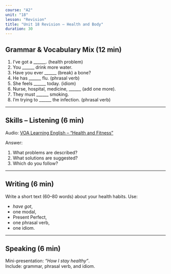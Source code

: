 ```yaml
---
course: "A2"
unit: "18"
lesson: "Revision"
title: "Unit 18 Revision – Health and Body"
duration: 30
---
```


## Grammar & Vocabulary Mix (12 min)
1. I’ve got a ______. (health problem)  
2. You ______ drink more water.  
3. Have you ever ______ (break) a bone?  
4. He has ______ flu. (phrasal verb)  
5. She feels ______ today. (idiom)  
6. Nurse, hospital, medicine, ______ (add one more).  
7. They must ______ smoking.  
8. I’m trying to ______ the infection. (phrasal verb)  

-------

## Skills – Listening (6 min)
Audio: [VOA Learning English – “Health and Fitness”](https://learningenglish.voanews.com/)  

Answer:  
1. What problems are described?  
2. What solutions are suggested?  
3. Which do you follow?  

-------

## Writing (6 min)
Write a short text (60–80 words) about your health habits. Use:  
- *have got*,  
- one modal,  
- Present Perfect,  
- one phrasal verb,  
- one idiom.  

-------

## Speaking (6 min)
Mini-presentation: *“How I stay healthy”*.  
Include: grammar, phrasal verb, and idiom.
